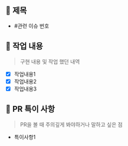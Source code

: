 ## 📕 제목
- #관련 이슈 번호

## 📗 작업 내용

> 구현 내용 및 작업 했던 내역

- [x] 작업내용1
- [x] 작업내용2
- [x] 작업내용3

## 📘 PR 특이 사항

> PR을 볼 때 주의깊게 봐야하거나 말하고 싶은 점

- 특이사항1
